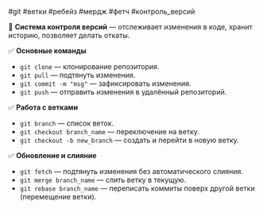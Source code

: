 #git #ветки #ребейз #мердж #фетч #контроль_версий

🔹 **Система контроля версий** — отслеживает изменения в коде, хранит историю, позволяет делать откаты.

✅ **Основные команды**

- `git clone` — клонирование репозитория.
- `git pull` — подтянуть изменения.
- `git commit -m "msg"` — зафиксировать изменения.
- `git push` — отправить изменения в удалённый репозиторий.

✅ **Работа с ветками**

- `git branch` — список веток.
- `git checkout branch_name` — переключение на ветку.
- `git checkout -b new_branch` — создать и перейти в новую ветку.

✅ **Обновление и слияние**

- `git fetch` — подтянуть изменения без автоматического слияния.
- `git merge branch_name` — слить ветку в текущую.
- `git rebase branch_name` — переписать коммиты поверх другой ветки (перемещение ветки).